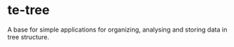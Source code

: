 # te-tree
A base for simple applications for organizing, analysing and storing data in tree structure. 
